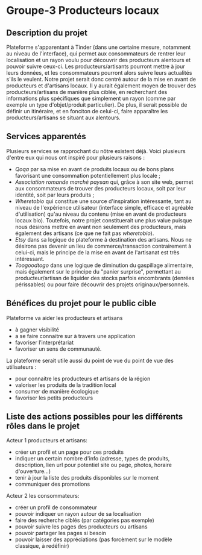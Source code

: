 # Groupe-3 Producteurs locaux

## Description du projet

Plateforme s'apparentant à Tinder (dans une certaine mesure, notamment au niveau de l'interface), qui permet aux consommateurs de rentrer leur localisation et un rayon voulu pour découvrir des producteurs alentours et pouvoir suivre ceux-ci. Les producteurs/artisants pourront mettre à jour leurs données, et les consommateurs pourront alors suivre leurs actualités s'ils le veulent. Notre projet serait donc centré autour de la mise en avant de producteurs et d'artisans locaux. Il y aurait également moyen de trouver des producteurs/artisans de manière plus ciblée, en recherchant des informations plus spécifiques que simplement un rayon (comme par exemple un type d'objet/produit particulier). De plus, il serait possible de définir un itinéraire, et en fonciton de celui-ci, faire apparaître les producteurs/artisans se situant aux alentours.  

## Services apparentés
Plusieurs services se rapprochant du nôtre existent déjà. Voici plusieurs d'entre eux qui nous ont inspiré pour plusieurs raisons :  
- *Qoqa* par sa mise en avant de produits locaux ou de bons plans favorisant une consommation potentiellement plus locale ; 
- *Association romande marché paysan* qui, grâce à son site web, permet aux consommateurs de trouver des producteurs locaux, soit par leur identité, soit par leurs produits ;
- *Wheretobio* qui constitue une source d'inspiration intéressante, tant au niveau de l'expérience utilisateur (interface simple, efficace et agréable d'utilisation) qu'au niveau du contenu (mise en avant de producteurs locaux bio). Toutefois, notre projet constituerait une plus value puisque nous désirons mettre en avant non seulement des producteurs, mais également des artisans (ce que ne fait pas *wheretobio*).  
- *Etsy* dans sa logique de plateforme à destination des  artisans. Nous ne désirons pas devenir un lieu de commerce/transaction contrairement à celui-ci, mais le principe de la mise en avant de l'artisanat est très intéressant. 
- *Toogoodtogo* dans une logique de diminution du gaspillage alimentaire, mais également sur le principe du "panier surprise", permettant au producteur/artisan de liquider des stocks parfois encombrants (denrées périssables) ou pour faire découvrir des projets originaux/personnels. 


##  Bénéfices du projet pour le public cible
Plateforme va aider les producteurs et artisans 
 - à gagner visibilité
 - a se faire connaitre sur à travers une application
 - favoriser l’interprétariat
 - favoriser un sens de communauté.

La plateforme serait utile aussi du point de vue du point de vue des utilisateurs :
 - pour connaitre les producteurs et artisans de la région
 - valoriser les produits de la tradition local
 - consumer de manière écologique  
 - favoriser les petits producteurs


## Liste des actions possibles pour les différents rôles dans le projet 
Acteur 1 producteurs et artisans:
- créer un profil et un page pour ces produits
- indiquer un certain nombre d'info (adresse, types de produits, description, lien url pour potentiel site ou page, photos, horaire d'ouverture…)
- tenir à jour la liste des produits disponibles sur le moment 
- communiquer des promotions 

Acteur 2 les consommateurs:
- créer un profil de consommateur
- pouvoir indiquer un rayon autour de sa localisation 
- faire des recherche ciblés (par catégories pas exemple)
- pouvoir suivre les pages des producteurs ou artisans
- pouvoir partager les pages si besoin
- pouvoir laisser des appréciations (pas forcèment sur le modèle classique, à redéfinir)
